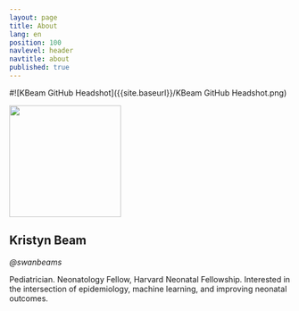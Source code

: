 ```yaml
---
layout: page
title: About
lang: en
position: 100
navlevel: header
navtitle: about
published: true
---
```


#![KBeam GitHub Headshot]({{site.baseurl}}/KBeam GitHub Headshot.png)

<img src="https://github.com/kristynbeam/kristynbeam.github.io/blob/master/KBeam%20GitHub%20Headshot.png" width="200"/>

## Kristyn Beam
*@swanbeams*

Pediatrician.
Neonatology Fellow, Harvard Neonatal Fellowship.
Interested in the intersection of epidemiology, machine learning, and improving neonatal outcomes.
